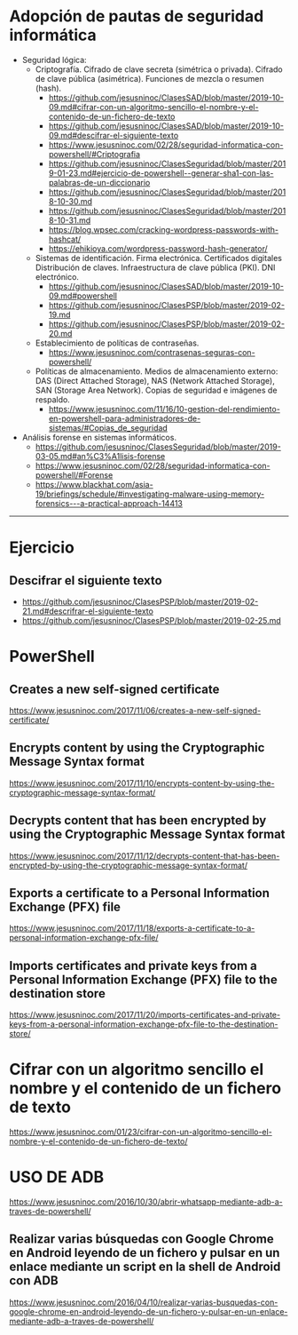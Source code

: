 # Adopción de pautas de seguridad informática
- Seguridad lógica:
  - Criptografía. Cifrado de clave secreta (simétrica o privada). Cifrado de clave pública (asimétrica). Funciones de mezcla o resumen (hash).
    - https://github.com/jesusninoc/ClasesSAD/blob/master/2019-10-09.md#cifrar-con-un-algoritmo-sencillo-el-nombre-y-el-contenido-de-un-fichero-de-texto
    - https://github.com/jesusninoc/ClasesSAD/blob/master/2019-10-09.md#descifrar-el-siguiente-texto
    - https://www.jesusninoc.com/02/28/seguridad-informatica-con-powershell/#Criptografia
    - https://github.com/jesusninoc/ClasesSeguridad/blob/master/2019-01-23.md#ejercicio-de-powershell--generar-sha1-con-las-palabras-de-un-diccionario
    - https://github.com/jesusninoc/ClasesSeguridad/blob/master/2018-10-30.md
    - https://github.com/jesusninoc/ClasesSeguridad/blob/master/2018-10-31.md
    - https://blog.wpsec.com/cracking-wordpress-passwords-with-hashcat/
    - https://ehikioya.com/wordpress-password-hash-generator/
  - Sistemas de identificación. Firma electrónica. Certificados digitales Distribución de claves. Infraestructura de clave pública (PKI). DNI electrónico.
    - https://github.com/jesusninoc/ClasesSAD/blob/master/2019-10-09.md#powershell
    - https://github.com/jesusninoc/ClasesPSP/blob/master/2019-02-19.md
    - https://github.com/jesusninoc/ClasesPSP/blob/master/2019-02-20.md
  - Establecimiento de políticas de contraseñas.
    - https://www.jesusninoc.com/contrasenas-seguras-con-powershell/
  - Políticas de almacenamiento. Medios de almacenamiento externo: DAS (Direct Attached Storage), NAS (Network Attached Storage), SAN (Storage Area Network). Copias de seguridad e imágenes de respaldo.
    - https://www.jesusninoc.com/11/16/10-gestion-del-rendimiento-en-powershell-para-administradores-de-sistemas/#Copias_de_seguridad
- Análisis forense en sistemas informáticos.
  - https://github.com/jesusninoc/ClasesSeguridad/blob/master/2019-03-05.md#an%C3%A1lisis-forense
  - https://www.jesusninoc.com/02/28/seguridad-informatica-con-powershell/#Forense
  - https://www.blackhat.com/asia-19/briefings/schedule/#investigating-malware-using-memory-forensics---a-practical-approach-14413
  
--------------------

# Ejercicio
## Descifrar el siguiente texto
* https://github.com/jesusninoc/ClasesPSP/blob/master/2019-02-21.md#descrifrar-el-siguiente-texto
* https://github.com/jesusninoc/ClasesPSP/blob/master/2019-02-25.md

# PowerShell
## Creates a new self-signed certificate
https://www.jesusninoc.com/2017/11/06/creates-a-new-self-signed-certificate/
## Encrypts content by using the Cryptographic Message Syntax format
https://www.jesusninoc.com/2017/11/10/encrypts-content-by-using-the-cryptographic-message-syntax-format/
## Decrypts content that has been encrypted by using the Cryptographic Message Syntax format
https://www.jesusninoc.com/2017/11/12/decrypts-content-that-has-been-encrypted-by-using-the-cryptographic-message-syntax-format/
## Exports a certificate to a Personal Information Exchange (PFX) file
https://www.jesusninoc.com/2017/11/18/exports-a-certificate-to-a-personal-information-exchange-pfx-file/
## Imports certificates and private keys from a Personal Information Exchange (PFX) file to the destination store
https://www.jesusninoc.com/2017/11/20/imports-certificates-and-private-keys-from-a-personal-information-exchange-pfx-file-to-the-destination-store/

# Cifrar con un algoritmo sencillo el nombre y el contenido de un fichero de texto
https://www.jesusninoc.com/01/23/cifrar-con-un-algoritmo-sencillo-el-nombre-y-el-contenido-de-un-fichero-de-texto/

# USO DE ADB
https://www.jesusninoc.com/2016/10/30/abrir-whatsapp-mediante-adb-a-traves-de-powershell/

## Realizar varias búsquedas con Google Chrome en Android leyendo de un fichero y pulsar en un enlace mediante un script en la shell de Android con ADB
https://www.jesusninoc.com/2016/04/10/realizar-varias-busquedas-con-google-chrome-en-android-leyendo-de-un-fichero-y-pulsar-en-un-enlace-mediante-adb-a-traves-de-powershell/
